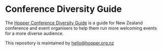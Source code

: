 # Conference Diversity Guide

The [Hopper Conference Diversity Guide](http://conference.hopper.org.nz/) is a guide for New Zealand conference and event organisers to help them run more welcoming events for a more diverse audience.

This repository is maintained by <hello@hopper.org.nz>
